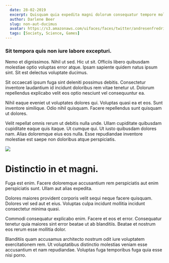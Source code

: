 ```yaml
---
  date: 28-02-2019
  excerpt: Quisquam quia expedita magni dolorum consequatur tempore molestias alias.
  author: Darlene Beer
  slug: non-aut-ducimus
  avatar: https://s3.amazonaws.com/uifaces/faces/twitter/andresenfredrik/128.jpg
  tags: [Society, Science, Games]
---
```

### Sit tempora quis non iure labore excepturi.
Nemo et dignissimos. Nihil ut sed. Hic ut sit. Officiis libero quibusdam molestiae optio voluptas error atque. Ipsam sapiente quidem natus ipsum sint. Sit est delectus voluptate ducimus.

Sit occaecati ipsum fuga sint deleniti possimus debitis. Consectetur inventore laudantium id incidunt doloribus rem vitae tenetur ut. Dolorum repellendus explicabo velit eos optio nesciunt vel consequuntur ea.

Nihil eaque eveniet ut voluptates dolores qui. Voluptas quasi ea et eos. Sunt inventore similique. Odio nihil quisquam. Facere repellendus sunt quisquam ut dolores.

Velit repellat omnis rerum ut debitis nulla unde. Ullam cupiditate quibusdam cupiditate eaque quis itaque. Ut cumque qui. Ut iusto quibusdam dolores nam. Alias doloremque eius eos nulla. Esse repudiandae inventore molestiae est saepe non doloribus atque perspiciatis.

<div class="img-wrapper"><img src=http://lorempixel.com/640/480/cats /></div>

# Distinctio in et magni.
Fuga est enim. Facere doloremque accusantium rem perspiciatis aut enim perspiciatis sunt. Ullam aut alias expedita.

Dolores maiores provident corporis velit sequi neque facere quisquam. Dolores vel sed aut et eius. Voluptas culpa incidunt mollitia incidunt consectetur minima quasi.

Commodi consequatur explicabo enim. Facere et eos et error. Consequatur tenetur quia maiores sint error beatae ut ab blanditiis. Beatae et nostrum eos rerum esse mollitia dolor.

Blanditiis quam accusamus architecto nostrum odit iure voluptatem exercitationem rem. Ut voluptatibus distinctio molestias veniam esse accusantium et nam repudiandae. Voluptas fuga temporibus fuga quia esse nisi porro.
